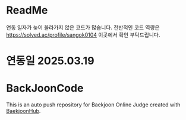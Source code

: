 # ReadMe
연동 일자가 늦어 올라가지 않은 코드가 많습니다.
전반적인 코드 역량은 https://solved.ac/profile/sangok0104 이곳에서 확인 부탁드립니다.

# 연동일 2025.03.19

# BackJoonCode
This is an auto push repository for Baekjoon Online Judge created with [BaekjoonHub](https://github.com/BaekjoonHub/BaekjoonHub).
